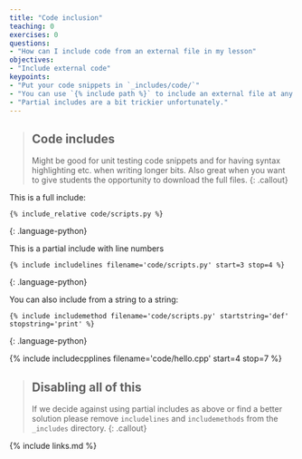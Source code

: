 ```yaml
---
title: "Code inclusion"
teaching: 0
exercises: 0
questions:
- "How can I include code from an external file in my lesson"
objectives:
- "Include external code"
keypoints:
- "Put your code snippets in `_includes/code/`"
- "You can use `{% include path %}` to include an external file at any point"
- "Partial includes are a bit trickier unfortunately."
---
```


> ## Code includes
> Might be good for unit testing code snippets and for having syntax highlighting
> etc. when writing longer bits. Also great when you want to give students the
> opportunity to download the full files.
{: .callout}

This is a full include:

~~~
{% include_relative code/scripts.py %}
~~~
{: .language-python}


This is a partial include with line numbers

~~~
{% include includelines filename='code/scripts.py' start=3 stop=4 %}
~~~
{: .language-python}

You can also include from a string to a string:

~~~
{% include includemethod filename='code/scripts.py' startstring='def' stopstring='print' %}
~~~
{: .language-python}

{% include includecpplines filename='code/hello.cpp' start=4 stop=7 %}


> ## Disabling all of this
> If we decide against using partial includes as above or find a better solution
> please remove `includelines` and `includemethods` from the `_includes`
> directory.
{: .callout}

{% include links.md %}

